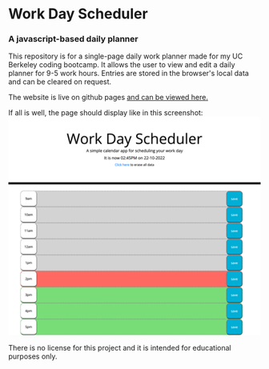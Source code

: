 # Work Day Scheduler
### A javascript-based daily planner

This repository is for a single-page daily work planner made for my UC Berkeley coding bootcamp. It allows the user to view and edit a daily planner for 9-5 work hours. Entries are stored in the browser's local data and can be cleared on request.

The website is live on github pages [and can be viewed here.](https://studiomav.github.io/work-day-scheduler/)

If all is well, the page should display like in this screenshot:
![screenshot of the rendered page](./screenshot.png)

There is no license for this project and it is intended for educational purposes only.